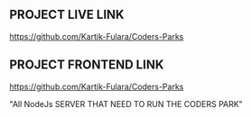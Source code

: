 ## PROJECT LIVE LINK
https://github.com/Kartik-Fulara/Coders-Parks

## PROJECT FRONTEND LINK
https://github.com/Kartik-Fulara/Coders-Parks


"All NodeJs SERVER THAT NEED TO RUN THE CODERS PARK" 


